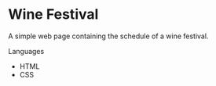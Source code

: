 # Wine Festival

A simple web page containing the schedule of a wine festival.

Languages

* HTML
* CSS